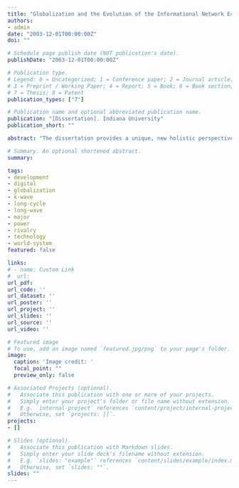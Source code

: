 ```yaml
---
title: "Globalization and the Evolution of the Informational Network Economy: Past, Present, and Future Technological Change"
authors:
- admin
date: "2003-12-01T00:00:00Z"
doi: ""

# Schedule page publish date (NOT publication's date).
publishDate: "2003-12-01T00:00:00Z"

# Publication type.
# Legend: 0 = Uncategorized; 1 = Conference paper; 2 = Journal article;
# 3 = Preprint / Working Paper; 4 = Report; 5 = Book; 6 = Book section;
# 7 = Thesis; 8 = Patent
publication_types: ["7"]

# Publication name and optional abbreviated publication name.
publication: "[Dissertation]. Indiana University"
publication_short: ""

abstract: "The dissertation provides a unique, new holistic perspective on globalization as a long-term process. It puts current changes in a historical context in a systematic fashion, unpacking the global political, economic, social, and cultural implications of this change. Identifying distinct phases in the global system development, it traces the resemblance of past commercial networks with emerging digital networks and contrasts them with industrial production systems. It first advances existing evolutionary models and provides new tools for the analysis of our contemporary modernity, from the system- to the individual level. It then employs these tools to explain how globalization affects the micro- and macro structures of national economies; the role of states; the dispersion of power in the global world system, and its impact on major global war. After a brief introduction to the existing globalization literature and providing and overview of the work in chapter one, chapter two lays out the different theoretical approaches to long-term studies of structural change and provides the reader with an overview of the evolutionary framework applied in this work. Chapter three provides a discussion of the new leading sectors, presenting a wide range of empirical information. Chapter four and five trace the evolution of the structure of the “informational network economy” (iNet economy) and thus the effects of globalization on the macro-level of national economies and analyzes the evolving new leading sectors of the current global system (networking and the information and communication technology complex; biotechnology and life sciences; environmental and new power technologies). Chapter six provides further empirical evidence of the proposed model of globalization, offering a unique perspective on the past, presence, and future of major power rivalry behavior in the international system. Chapter seven summarizes the major findings of the work and provides a speculative outlook on possible global developments."

# Summary. An optional shortened abstract.
summary:

tags:
- development
- digital
- globalization
- k-wave
- long-cycle
- long-wave
- major
- power
- rivalry
- technology
- world-system
featured: false

links:
# - name: Custom Link
#  url:
url_pdf:
url_code: ''
url_dataset: ''
url_poster: ''
url_project: ''
url_slides: ''
url_source: ''
url_video: ''

# Featured image
# To use, add an image named `featured.jpg/png` to your page's folder.
image:
  caption: 'Image credit: '
  focal_point: ""
  preview_only: false

# Associated Projects (optional).
#   Associate this publication with one or more of your projects.
#   Simply enter your project's folder or file name without extension.
#   E.g. `internal-project` references `content/project/internal-project/index.md`.
#   Otherwise, set `projects: []`.
projects:
- []

# Slides (optional).
#   Associate this publication with Markdown slides.
#   Simply enter your slide deck's filename without extension.
#   E.g. `slides: "example"` references `content/slides/example/index.md`.
#   Otherwise, set `slides: ""`.
slides: ""
---
```

